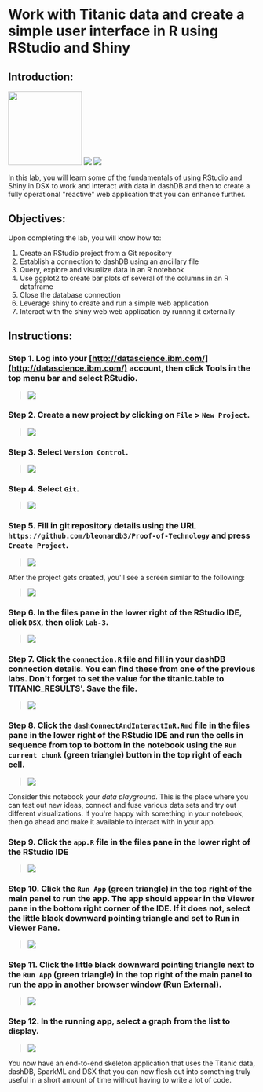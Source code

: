 # Work with Titanic data and create a simple user interface in R using RStudio and Shiny

## Introduction:

[<img src="https://raw.githubusercontent.com/bleonardb3/Proof-of-Technology/master/DSX/images/dashdb-logo.png" height="150"/>](https://www.ibm.com/analytics/us/en/technology/cloud-data-services/dashdb/) [<img src="https://raw.githubusercontent.com/bleonardb3/Proof-of-Technology/master/DSX/images/RStudio2.png"/>](https://www.rstudio.com/) [<img src="https://raw.githubusercontent.com/bleonardb3/Proof-of-Technology/master/DSX/images/shiny.png"/>](https://shiny.rstudio.com/)

In this lab, you will learn some of the fundamentals of using RStudio and Shiny in DSX to work and interact with data in dashDB and then to create a fully operational "reactive" web application that you can enhance further.

## Objectives:

Upon completing the lab, you will know how to:

1. Create an RStudio project from a Git repository
1. Establish a connection to dashDB using an ancillary file
1. Query, explore and visualize data in an R notebook
1. Use ggplot2 to create bar plots of several of the columns in an R dataframe
1. Close the database connection
1. Leverage shiny to create and run a simple web application
1. Interact with the shiny web web application by runnng it externally


## Instructions:

### Step 1.  Log into your [http://datascience.ibm.com/](http://datascience.ibm.com/) account, then click Tools in the top menu bar and select RStudio.

> <img src="https://raw.githubusercontent.com/jpatter/Proof-of-Technology/master/DSX/Lab-3/images/RStudio-select.png"/>

### Step 2.  Create a new project by clicking on `File` > `New Project`.

> <img src="https://raw.githubusercontent.com/bleonardb3/Proof-of-Technology/master/DSX/Lab-3/images/RStudio-new-project.png"/>

### Step 3.  Select `Version Control`.
> <img src="https://raw.githubusercontent.com/bleonardb3/Proof-of-Technology/master/DSX/Lab-3/images/RStudio-new-version-control-project.png"/>

### Step 4.  Select `Git`.
> <img src="https://raw.githubusercontent.com/bleonardb3/Proof-of-Technology/master/DSX/Lab-3/images/RStudio-select-git-project.png"/>

### Step 5.  Fill in git repository details using the URL `https://github.com/bleonardb3/Proof-of-Technology` and press `Create Project`.
> <img src="https://raw.githubusercontent.com/jpatter/Proof-of-Technology/master/DSX/Lab-3/images/RStudio-git-project.png"/>

After the project gets created, you'll see a screen similar to the following:

> <img src="https://raw.githubusercontent.com/bleonardb3/Proof-of-Technology/master/DSX/Lab-3/images/RStudio-project-created.png"/>

### Step 6.  In the files pane in the lower right of the RStudio IDE, click `DSX`, then click `Lab-3`.
> <img src="https://raw.githubusercontent.com/bleonardb3/Proof-of-Technology/master/DSX/Lab-3/images/RStudio-lab3-files.png"/>

### Step 7.  Click the `connection.R` file and fill in your dashDB connection details.   You can find these from one of the previous labs.   Don't forget to set the value for the titanic.table to TITANIC_RESULTS'.   Save the file.
> <img src="https://raw.githubusercontent.com/bleonardb3/Proof-of-Technology/master/DSX/Lab-3/images/RStudio-lab3-connection.png"/>

### Step 8.  Click the `dashConnectAndInteractInR.Rmd` file in the files pane in the lower right of the RStudio IDE and run the cells in sequence from top to bottom in the notebook using the `Run current chunk` (green triangle) button in the top right of each cell.
> <img src="https://raw.githubusercontent.com/bleonardb3/Proof-of-Technology/master/DSX/Lab-3/images/RStudio-lab3-notebook.png"/>

Consider this notebook your *data playground*.  This is the place where you can test out new ideas, connect and fuse various data sets and try out different visualizations.  If you're happy with something in your notebook, then go ahead and make it available to interact with in your app.

### Step 9.  Click the `app.R` file in the files pane in the lower right of the RStudio IDE
> <img src="https://raw.githubusercontent.com/bleonardb3/Proof-of-Technology/master/DSX/Lab-3/images/RStudio-lab3-shiny-app.png"/>

### Step 10.  Click the `Run App` (green triangle) in the top right of the main panel to run the app.  The app should appear in the Viewer pane in the bottom right corner of the IDE.  If it does not, select the little black downward pointing triangle and set to Run in Viewer Pane.
> <img src="https://raw.githubusercontent.com/bleonardb3/Proof-of-Technology/master/DSX/Lab-3/images/RStudio-lab3-app-viewer.png"/>

### Step 11.  Click the little black downward pointing triangle next to the  `Run App` (green triangle) in the top right of the main panel to run the app in another browser window (Run External).
> <img src="https://raw.githubusercontent.com/bleonardb3/Proof-of-Technology/master/DSX/Lab-3/images/RStudio-lab3-app-external.png"/>

### Step 12.  In the running app, select a graph from the list to display. 
> <img src="https://raw.githubusercontent.com/bleonardb3/Proof-of-Technology/master/DSX/Lab-3/images/RStudio-lab3-vet-records.png"/>

You now have an end-to-end skeleton application that uses the Titanic data, dashDB, SparkML and DSX that you can now flesh out into something truly useful in a short amount of time without having to write a lot of code.
